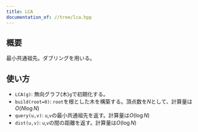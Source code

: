 ```yaml
---
title: LCA
documentation_of: //tree/lca.hpp
---
```


## 概要
最小共通祖先。ダブリングを用いる。

## 使い方

* `LCA(g)`: 無向グラフ(木)`g`で初期化する。
* `build(root=0)`: `root`を根とした木を構築する。頂点数を$N$として、計算量は$O(N \log N)$
* `query(u,v)`: `u`,`v`の最小共通祖先を返す。計算量は$O(\log N)$
* `dist(u,v)`: `u`,`v`の間の距離を返す。計算量は$O(\log N)$
